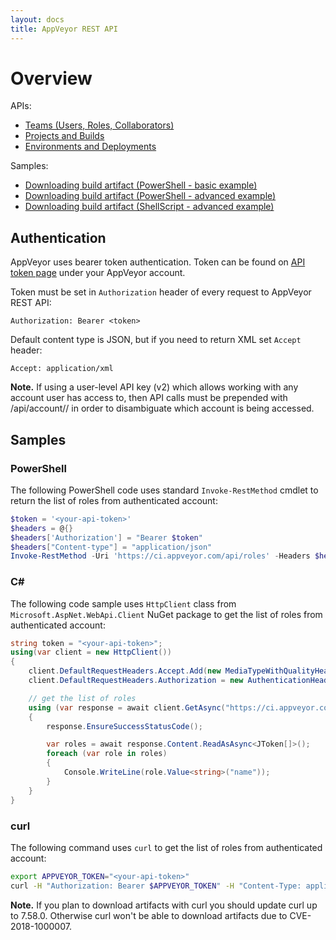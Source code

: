 ```yaml
---
layout: docs
title: AppVeyor REST API
---
```


# Overview

APIs:

* [Teams (Users, Roles, Collaborators)](/docs/api/team/)
* [Projects and Builds](/docs/api/projects-builds/)
* [Environments and Deployments](/docs/api/environments-deployments/)

Samples:

* [Downloading build artifact (PowerShell - basic example)](/docs/api/samples/download-artifacts-ps/)
* [Downloading build artifact (PowerShell - advanced example)](/docs/api/samples/download-artifacts-advanced-ps/)
* [Downloading build artifact (ShellScript - advanced example)](/docs/api/samples/download-artifacts-sh/)

## Authentication

AppVeyor uses bearer token authentication. Token can be found on [API token page](https://ci.appveyor.com/api-keys) under your AppVeyor account.

Token must be set in `Authorization` header of every request to AppVeyor REST API:

    Authorization: Bearer <token>

Default content type is JSON, but if you need to return XML set `Accept` header:

    Accept: application/xml

**Note.** If using a user-level API key (v2) which allows working with any account user has access to, then
API calls must be prepended with /api/account/<account-name>/ in order to disambiguate which account is being accessed.

## Samples

### PowerShell

The following PowerShell code uses standard `Invoke-RestMethod` cmdlet to return the list of roles from authenticated account:

```powershell
$token = '<your-api-token>'
$headers = @{}
$headers['Authorization'] = "Bearer $token"
$headers["Content-type"] = "application/json"
Invoke-RestMethod -Uri 'https://ci.appveyor.com/api/roles' -Headers $headers -Method Get
```

<!-- markdownlint-disable MD003 MD022 -->
### C\#
<!-- markdownlint-enable MD003 MD022 -->

The following code sample uses `HttpClient` class from `Microsoft.AspNet.WebApi.Client` NuGet package to get the list of roles from authenticated account:

```csharp
string token = "<your-api-token>";
using(var client = new HttpClient())
{
    client.DefaultRequestHeaders.Accept.Add(new MediaTypeWithQualityHeaderValue("application/json"));
    client.DefaultRequestHeaders.Authorization = new AuthenticationHeaderValue("Bearer", token);

    // get the list of roles
    using (var response = await client.GetAsync("https://ci.appveyor.com/api/roles"))
    {
        response.EnsureSuccessStatusCode();

        var roles = await response.Content.ReadAsAsync<JToken[]>();
        foreach (var role in roles)
        {
            Console.WriteLine(role.Value<string>("name"));
        }
    }
}
```

### curl

The following command uses `curl` to get the list of roles from authenticated account:

```bash
export APPVEYOR_TOKEN="<your-api-token>"
curl -H "Authorization: Bearer $APPVEYOR_TOKEN" -H "Content-Type: application/json" https://ci.appveyor.com/api/roles
```

**Note.** If you plan to download artifacts with curl you should update curl up to 7.58.0. Otherwise curl won't be able to download artifacts due to CVE-2018-1000007.
